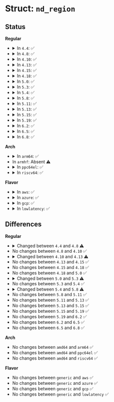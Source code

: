 # Struct: <code>nd_region</code>

## Status
<b>Regular</b>
<ul>
<li>
<details>
<summary>In <code>4.4</code>: ✅</summary>

```c
struct nd_region {
    struct device dev;
    struct ida ns_ida;
    struct ida btt_ida;
    struct ida pfn_ida;
    long unsigned int flags;
    struct device *ns_seed;
    struct device *btt_seed;
    struct device *pfn_seed;
    u16 ndr_mappings;
    u64 ndr_size;
    u64 ndr_start;
    int id;
    int num_lanes;
    int ro;
    int numa_node;
    void *provider_data;
    struct nd_interleave_set *nd_set;
    struct nd_percpu_lane *lane;
    struct nd_mapping mapping[0];
};
```
</details>
</li>
<li>
<details>
<summary>In <code>4.8</code>: ✅</summary>

```c
struct nd_region {
    struct device dev;
    struct ida ns_ida;
    struct ida btt_ida;
    struct ida pfn_ida;
    struct ida dax_ida;
    long unsigned int flags;
    struct device *ns_seed;
    struct device *btt_seed;
    struct device *pfn_seed;
    struct device *dax_seed;
    u16 ndr_mappings;
    u64 ndr_size;
    u64 ndr_start;
    int id;
    int num_lanes;
    int ro;
    int numa_node;
    void *provider_data;
    struct nd_interleave_set *nd_set;
    struct nd_percpu_lane *lane;
    struct nd_mapping mapping[0];
};
```
</details>
</li>
<li>
<details>
<summary>In <code>4.10</code>: ✅</summary>

```c
struct nd_region {
    struct device dev;
    struct ida ns_ida;
    struct ida btt_ida;
    struct ida pfn_ida;
    struct ida dax_ida;
    long unsigned int flags;
    struct device *ns_seed;
    struct device *btt_seed;
    struct device *pfn_seed;
    struct device *dax_seed;
    u16 ndr_mappings;
    u64 ndr_size;
    u64 ndr_start;
    int id;
    int num_lanes;
    int ro;
    int numa_node;
    void *provider_data;
    struct nd_interleave_set *nd_set;
    struct nd_percpu_lane *lane;
    struct nd_mapping mapping[0];
};
```
</details>
</li>
<li>
<details>
<summary>In <code>4.13</code>: ✅</summary>

```c
struct nd_region {
    struct device dev;
    struct ida ns_ida;
    struct ida btt_ida;
    struct ida pfn_ida;
    struct ida dax_ida;
    long unsigned int flags;
    struct device *ns_seed;
    struct device *btt_seed;
    struct device *pfn_seed;
    struct device *dax_seed;
    u16 ndr_mappings;
    u64 ndr_size;
    u64 ndr_start;
    int id;
    int num_lanes;
    int ro;
    int numa_node;
    void *provider_data;
    struct kernfs_node *bb_state;
    struct badblocks bb;
    struct nd_interleave_set *nd_set;
    struct nd_percpu_lane *lane;
    struct nd_mapping mapping[0];
};
```
</details>
</li>
<li>
<details>
<summary>In <code>4.15</code>: ✅</summary>

```c
struct nd_region {
    struct device dev;
    struct ida ns_ida;
    struct ida btt_ida;
    struct ida pfn_ida;
    struct ida dax_ida;
    long unsigned int flags;
    struct device *ns_seed;
    struct device *btt_seed;
    struct device *pfn_seed;
    struct device *dax_seed;
    u16 ndr_mappings;
    u64 ndr_size;
    u64 ndr_start;
    int id;
    int num_lanes;
    int ro;
    int numa_node;
    void *provider_data;
    struct kernfs_node *bb_state;
    struct badblocks bb;
    struct nd_interleave_set *nd_set;
    struct nd_percpu_lane *lane;
    struct nd_mapping mapping[0];
};
```
</details>
</li>
<li>
<details>
<summary>In <code>4.18</code>: ✅</summary>

```c
struct nd_region {
    struct device dev;
    struct ida ns_ida;
    struct ida btt_ida;
    struct ida pfn_ida;
    struct ida dax_ida;
    long unsigned int flags;
    struct device *ns_seed;
    struct device *btt_seed;
    struct device *pfn_seed;
    struct device *dax_seed;
    u16 ndr_mappings;
    u64 ndr_size;
    u64 ndr_start;
    int id;
    int num_lanes;
    int ro;
    int numa_node;
    void *provider_data;
    struct kernfs_node *bb_state;
    struct badblocks bb;
    struct nd_interleave_set *nd_set;
    struct nd_percpu_lane *lane;
    struct nd_mapping mapping[0];
};
```
</details>
</li>
<li>
<details>
<summary>In <code>5.0</code>: ✅</summary>

```c
struct nd_region {
    struct device dev;
    struct ida ns_ida;
    struct ida btt_ida;
    struct ida pfn_ida;
    struct ida dax_ida;
    long unsigned int flags;
    struct device *ns_seed;
    struct device *btt_seed;
    struct device *pfn_seed;
    struct device *dax_seed;
    u16 ndr_mappings;
    u64 ndr_size;
    u64 ndr_start;
    int id;
    int num_lanes;
    int ro;
    int numa_node;
    void *provider_data;
    struct kernfs_node *bb_state;
    struct badblocks bb;
    struct nd_interleave_set *nd_set;
    struct nd_percpu_lane *lane;
    struct nd_mapping mapping[0];
};
```
</details>
</li>
<li>
<details>
<summary>In <code>5.3</code>: ✅</summary>

```c
struct nd_region {
    struct device dev;
    struct ida ns_ida;
    struct ida btt_ida;
    struct ida pfn_ida;
    struct ida dax_ida;
    long unsigned int flags;
    struct device *ns_seed;
    struct device *btt_seed;
    struct device *pfn_seed;
    struct device *dax_seed;
    u16 ndr_mappings;
    u64 ndr_size;
    u64 ndr_start;
    int id;
    int num_lanes;
    int ro;
    int numa_node;
    int target_node;
    void *provider_data;
    struct kernfs_node *bb_state;
    struct badblocks bb;
    struct nd_interleave_set *nd_set;
    struct nd_percpu_lane *lane;
    int (*flush)(struct nd_region *, struct bio *);
    struct nd_mapping mapping[0];
};
```
</details>
</li>
<li>
<details>
<summary>In <code>5.4</code>: ✅</summary>

```c
struct nd_region {
    struct device dev;
    struct ida ns_ida;
    struct ida btt_ida;
    struct ida pfn_ida;
    struct ida dax_ida;
    long unsigned int flags;
    struct device *ns_seed;
    struct device *btt_seed;
    struct device *pfn_seed;
    struct device *dax_seed;
    u16 ndr_mappings;
    u64 ndr_size;
    u64 ndr_start;
    int id;
    int num_lanes;
    int ro;
    int numa_node;
    int target_node;
    void *provider_data;
    struct kernfs_node *bb_state;
    struct badblocks bb;
    struct nd_interleave_set *nd_set;
    struct nd_percpu_lane *lane;
    int (*flush)(struct nd_region *, struct bio *);
    struct nd_mapping mapping[0];
};
```
</details>
</li>
<li>
<details>
<summary>In <code>5.8</code>: ✅</summary>

```c
struct nd_region {
    struct device dev;
    struct ida ns_ida;
    struct ida btt_ida;
    struct ida pfn_ida;
    struct ida dax_ida;
    long unsigned int flags;
    struct device *ns_seed;
    struct device *btt_seed;
    struct device *pfn_seed;
    struct device *dax_seed;
    long unsigned int align;
    u16 ndr_mappings;
    u64 ndr_size;
    u64 ndr_start;
    int id;
    int num_lanes;
    int ro;
    int numa_node;
    int target_node;
    void *provider_data;
    struct kernfs_node *bb_state;
    struct badblocks bb;
    struct nd_interleave_set *nd_set;
    struct nd_percpu_lane *lane;
    int (*flush)(struct nd_region *, struct bio *);
    struct nd_mapping mapping[0];
};
```
</details>
</li>
<li>
<details>
<summary>In <code>5.11</code>: ✅</summary>

```c
struct nd_region {
    struct device dev;
    struct ida ns_ida;
    struct ida btt_ida;
    struct ida pfn_ida;
    struct ida dax_ida;
    long unsigned int flags;
    struct device *ns_seed;
    struct device *btt_seed;
    struct device *pfn_seed;
    struct device *dax_seed;
    long unsigned int align;
    u16 ndr_mappings;
    u64 ndr_size;
    u64 ndr_start;
    int id;
    int num_lanes;
    int ro;
    int numa_node;
    int target_node;
    void *provider_data;
    struct kernfs_node *bb_state;
    struct badblocks bb;
    struct nd_interleave_set *nd_set;
    struct nd_percpu_lane *lane;
    int (*flush)(struct nd_region *, struct bio *);
    struct nd_mapping mapping[0];
};
```
</details>
</li>
<li>
<details>
<summary>In <code>5.13</code>: ✅</summary>

```c
struct nd_region {
    struct device dev;
    struct ida ns_ida;
    struct ida btt_ida;
    struct ida pfn_ida;
    struct ida dax_ida;
    long unsigned int flags;
    struct device *ns_seed;
    struct device *btt_seed;
    struct device *pfn_seed;
    struct device *dax_seed;
    long unsigned int align;
    u16 ndr_mappings;
    u64 ndr_size;
    u64 ndr_start;
    int id;
    int num_lanes;
    int ro;
    int numa_node;
    int target_node;
    void *provider_data;
    struct kernfs_node *bb_state;
    struct badblocks bb;
    struct nd_interleave_set *nd_set;
    struct nd_percpu_lane *lane;
    int (*flush)(struct nd_region *, struct bio *);
    struct nd_mapping mapping[0];
};
```
</details>
</li>
<li>
<details>
<summary>In <code>5.15</code>: ✅</summary>

```c
struct nd_region {
    struct device dev;
    struct ida ns_ida;
    struct ida btt_ida;
    struct ida pfn_ida;
    struct ida dax_ida;
    long unsigned int flags;
    struct device *ns_seed;
    struct device *btt_seed;
    struct device *pfn_seed;
    struct device *dax_seed;
    long unsigned int align;
    u16 ndr_mappings;
    u64 ndr_size;
    u64 ndr_start;
    int id;
    int num_lanes;
    int ro;
    int numa_node;
    int target_node;
    void *provider_data;
    struct kernfs_node *bb_state;
    struct badblocks bb;
    struct nd_interleave_set *nd_set;
    struct nd_percpu_lane *lane;
    int (*flush)(struct nd_region *, struct bio *);
    struct nd_mapping mapping[0];
};
```
</details>
</li>
<li>
<details>
<summary>In <code>5.19</code>: ✅</summary>

```c
struct nd_region {
    struct device dev;
    struct ida ns_ida;
    struct ida btt_ida;
    struct ida pfn_ida;
    struct ida dax_ida;
    long unsigned int flags;
    struct device *ns_seed;
    struct device *btt_seed;
    struct device *pfn_seed;
    struct device *dax_seed;
    long unsigned int align;
    u16 ndr_mappings;
    u64 ndr_size;
    u64 ndr_start;
    int id;
    int num_lanes;
    int ro;
    int numa_node;
    int target_node;
    void *provider_data;
    struct kernfs_node *bb_state;
    struct badblocks bb;
    struct nd_interleave_set *nd_set;
    struct nd_percpu_lane *lane;
    int (*flush)(struct nd_region *, struct bio *);
    struct nd_mapping mapping[0];
};
```
</details>
</li>
<li>
<details>
<summary>In <code>6.2</code>: ✅</summary>

```c
struct nd_region {
    struct device dev;
    struct ida ns_ida;
    struct ida btt_ida;
    struct ida pfn_ida;
    struct ida dax_ida;
    long unsigned int flags;
    struct device *ns_seed;
    struct device *btt_seed;
    struct device *pfn_seed;
    struct device *dax_seed;
    long unsigned int align;
    u16 ndr_mappings;
    u64 ndr_size;
    u64 ndr_start;
    int id;
    int num_lanes;
    int ro;
    int numa_node;
    int target_node;
    void *provider_data;
    struct kernfs_node *bb_state;
    struct badblocks bb;
    struct nd_interleave_set *nd_set;
    struct nd_percpu_lane *lane;
    int (*flush)(struct nd_region *, struct bio *);
    struct nd_mapping mapping[0];
};
```
</details>
</li>
<li>
<details>
<summary>In <code>6.5</code>: ✅</summary>

```c
struct nd_region {
    struct device dev;
    struct ida ns_ida;
    struct ida btt_ida;
    struct ida pfn_ida;
    struct ida dax_ida;
    long unsigned int flags;
    struct device *ns_seed;
    struct device *btt_seed;
    struct device *pfn_seed;
    struct device *dax_seed;
    long unsigned int align;
    u16 ndr_mappings;
    u64 ndr_size;
    u64 ndr_start;
    int id;
    int num_lanes;
    int ro;
    int numa_node;
    int target_node;
    void *provider_data;
    struct kernfs_node *bb_state;
    struct badblocks bb;
    struct nd_interleave_set *nd_set;
    struct nd_percpu_lane *lane;
    int (*flush)(struct nd_region *, struct bio *);
    struct nd_mapping mapping[0];
};
```
</details>
</li>
<li>
<details>
<summary>In <code>6.8</code>: ✅</summary>

```c
struct nd_region {
    struct device dev;
    struct ida ns_ida;
    struct ida btt_ida;
    struct ida pfn_ida;
    struct ida dax_ida;
    long unsigned int flags;
    struct device *ns_seed;
    struct device *btt_seed;
    struct device *pfn_seed;
    struct device *dax_seed;
    long unsigned int align;
    u16 ndr_mappings;
    u64 ndr_size;
    u64 ndr_start;
    int id;
    int num_lanes;
    int ro;
    int numa_node;
    int target_node;
    void *provider_data;
    struct kernfs_node *bb_state;
    struct badblocks bb;
    struct nd_interleave_set *nd_set;
    struct nd_percpu_lane *lane;
    int (*flush)(struct nd_region *, struct bio *);
    struct nd_mapping mapping[0];
};
```
</details>
</li>
</ul>
<b>Arch</b>
<ul>
<li>
<details>
<summary>In <code>arm64</code>: ✅</summary>

```c
struct nd_region {
    struct device dev;
    struct ida ns_ida;
    struct ida btt_ida;
    struct ida pfn_ida;
    struct ida dax_ida;
    long unsigned int flags;
    struct device *ns_seed;
    struct device *btt_seed;
    struct device *pfn_seed;
    struct device *dax_seed;
    u16 ndr_mappings;
    u64 ndr_size;
    u64 ndr_start;
    int id;
    int num_lanes;
    int ro;
    int numa_node;
    int target_node;
    void *provider_data;
    struct kernfs_node *bb_state;
    struct badblocks bb;
    struct nd_interleave_set *nd_set;
    struct nd_percpu_lane *lane;
    int (*flush)(struct nd_region *, struct bio *);
    struct nd_mapping mapping[0];
};
```
</details>
</li>
<li>
In <code>armhf</code>: Absent ⚠️
</li>
<li>
<details>
<summary>In <code>ppc64el</code>: ✅</summary>

```c
struct nd_region {
    struct device dev;
    struct ida ns_ida;
    struct ida btt_ida;
    struct ida pfn_ida;
    struct ida dax_ida;
    long unsigned int flags;
    struct device *ns_seed;
    struct device *btt_seed;
    struct device *pfn_seed;
    struct device *dax_seed;
    u16 ndr_mappings;
    u64 ndr_size;
    u64 ndr_start;
    int id;
    int num_lanes;
    int ro;
    int numa_node;
    int target_node;
    void *provider_data;
    struct kernfs_node *bb_state;
    struct badblocks bb;
    struct nd_interleave_set *nd_set;
    struct nd_percpu_lane *lane;
    int (*flush)(struct nd_region *, struct bio *);
    struct nd_mapping mapping[0];
};
```
</details>
</li>
<li>
<details>
<summary>In <code>riscv64</code>: ✅</summary>

```c
struct nd_region {
    struct device dev;
    struct ida ns_ida;
    struct ida btt_ida;
    struct ida pfn_ida;
    struct ida dax_ida;
    long unsigned int flags;
    struct device *ns_seed;
    struct device *btt_seed;
    struct device *pfn_seed;
    struct device *dax_seed;
    u16 ndr_mappings;
    u64 ndr_size;
    u64 ndr_start;
    int id;
    int num_lanes;
    int ro;
    int numa_node;
    int target_node;
    void *provider_data;
    struct kernfs_node *bb_state;
    struct badblocks bb;
    struct nd_interleave_set *nd_set;
    struct nd_percpu_lane *lane;
    int (*flush)(struct nd_region *, struct bio *);
    struct nd_mapping mapping[0];
};
```
</details>
</li>
</ul>
<b>Flavor</b>
<ul>
<li>
<details>
<summary>In <code>aws</code>: ✅</summary>

```c
struct nd_region {
    struct device dev;
    struct ida ns_ida;
    struct ida btt_ida;
    struct ida pfn_ida;
    struct ida dax_ida;
    long unsigned int flags;
    struct device *ns_seed;
    struct device *btt_seed;
    struct device *pfn_seed;
    struct device *dax_seed;
    u16 ndr_mappings;
    u64 ndr_size;
    u64 ndr_start;
    int id;
    int num_lanes;
    int ro;
    int numa_node;
    int target_node;
    void *provider_data;
    struct kernfs_node *bb_state;
    struct badblocks bb;
    struct nd_interleave_set *nd_set;
    struct nd_percpu_lane *lane;
    int (*flush)(struct nd_region *, struct bio *);
    struct nd_mapping mapping[0];
};
```
</details>
</li>
<li>
<details>
<summary>In <code>azure</code>: ✅</summary>

```c
struct nd_region {
    struct device dev;
    struct ida ns_ida;
    struct ida btt_ida;
    struct ida pfn_ida;
    struct ida dax_ida;
    long unsigned int flags;
    struct device *ns_seed;
    struct device *btt_seed;
    struct device *pfn_seed;
    struct device *dax_seed;
    u16 ndr_mappings;
    u64 ndr_size;
    u64 ndr_start;
    int id;
    int num_lanes;
    int ro;
    int numa_node;
    int target_node;
    void *provider_data;
    struct kernfs_node *bb_state;
    struct badblocks bb;
    struct nd_interleave_set *nd_set;
    struct nd_percpu_lane *lane;
    int (*flush)(struct nd_region *, struct bio *);
    struct nd_mapping mapping[0];
};
```
</details>
</li>
<li>
<details>
<summary>In <code>gcp</code>: ✅</summary>

```c
struct nd_region {
    struct device dev;
    struct ida ns_ida;
    struct ida btt_ida;
    struct ida pfn_ida;
    struct ida dax_ida;
    long unsigned int flags;
    struct device *ns_seed;
    struct device *btt_seed;
    struct device *pfn_seed;
    struct device *dax_seed;
    u16 ndr_mappings;
    u64 ndr_size;
    u64 ndr_start;
    int id;
    int num_lanes;
    int ro;
    int numa_node;
    int target_node;
    void *provider_data;
    struct kernfs_node *bb_state;
    struct badblocks bb;
    struct nd_interleave_set *nd_set;
    struct nd_percpu_lane *lane;
    int (*flush)(struct nd_region *, struct bio *);
    struct nd_mapping mapping[0];
};
```
</details>
</li>
<li>
<details>
<summary>In <code>lowlatency</code>: ✅</summary>

```c
struct nd_region {
    struct device dev;
    struct ida ns_ida;
    struct ida btt_ida;
    struct ida pfn_ida;
    struct ida dax_ida;
    long unsigned int flags;
    struct device *ns_seed;
    struct device *btt_seed;
    struct device *pfn_seed;
    struct device *dax_seed;
    u16 ndr_mappings;
    u64 ndr_size;
    u64 ndr_start;
    int id;
    int num_lanes;
    int ro;
    int numa_node;
    int target_node;
    void *provider_data;
    struct kernfs_node *bb_state;
    struct badblocks bb;
    struct nd_interleave_set *nd_set;
    struct nd_percpu_lane *lane;
    int (*flush)(struct nd_region *, struct bio *);
    struct nd_mapping mapping[0];
};
```
</details>
</li>
</ul>

## Differences
<b>Regular</b>
<ul>
<li>
<details>
<summary>Changed between <code>4.4</code> and <code>4.8</code> ⚠️</summary>
<ul>
<li>
<b>Field added. </b>
<code>struct ida dax_ida</code>
</li>
<li>
<b>Field added. </b>
<code>struct device *dax_seed</code>
</li>
</ul>
</details>
</li>
<li>
No changes between <code>4.8</code> and <code>4.10</code> ✅
</li>
<li>
<details>
<summary>Changed between <code>4.10</code> and <code>4.13</code> ⚠️</summary>
<ul>
<li>
<b>Field added. </b>
<code>struct kernfs_node *bb_state</code>
</li>
<li>
<b>Field added. </b>
<code>struct badblocks bb</code>
</li>
</ul>
</details>
</li>
<li>
No changes between <code>4.13</code> and <code>4.15</code> ✅
</li>
<li>
No changes between <code>4.15</code> and <code>4.18</code> ✅
</li>
<li>
No changes between <code>4.18</code> and <code>5.0</code> ✅
</li>
<li>
<details>
<summary>Changed between <code>5.0</code> and <code>5.3</code> ⚠️</summary>
<ul>
<li>
<b>Field added. </b>
<code>int target_node</code>
</li>
<li>
<b>Field added. </b>
<code>int (*flush)(struct nd_region *, struct bio *)</code>
</li>
</ul>
</details>
</li>
<li>
No changes between <code>5.3</code> and <code>5.4</code> ✅
</li>
<li>
<details>
<summary>Changed between <code>5.4</code> and <code>5.8</code> ⚠️</summary>
<ul>
<li>
<b>Field added. </b>
<code>long unsigned int align</code>
</li>
</ul>
</details>
</li>
<li>
No changes between <code>5.8</code> and <code>5.11</code> ✅
</li>
<li>
No changes between <code>5.11</code> and <code>5.13</code> ✅
</li>
<li>
No changes between <code>5.13</code> and <code>5.15</code> ✅
</li>
<li>
No changes between <code>5.15</code> and <code>5.19</code> ✅
</li>
<li>
No changes between <code>5.19</code> and <code>6.2</code> ✅
</li>
<li>
No changes between <code>6.2</code> and <code>6.5</code> ✅
</li>
<li>
No changes between <code>6.5</code> and <code>6.8</code> ✅
</li>
</ul>
<b>Arch</b>
<ul>
<li>
No changes between <code>amd64</code> and <code>arm64</code> ✅
</li>
<li>
No changes between <code>amd64</code> and <code>ppc64el</code> ✅
</li>
<li>
No changes between <code>amd64</code> and <code>riscv64</code> ✅
</li>
</ul>
<b>Flavor</b>
<ul>
<li>
No changes between <code>generic</code> and <code>aws</code> ✅
</li>
<li>
No changes between <code>generic</code> and <code>azure</code> ✅
</li>
<li>
No changes between <code>generic</code> and <code>gcp</code> ✅
</li>
<li>
No changes between <code>generic</code> and <code>lowlatency</code> ✅
</li>
</ul>
